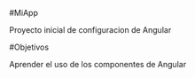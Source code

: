#MiApp

Proyecto inicial de configuracion de Angular 

#Objetivos

Aprender el uso de los componentes de Angular
